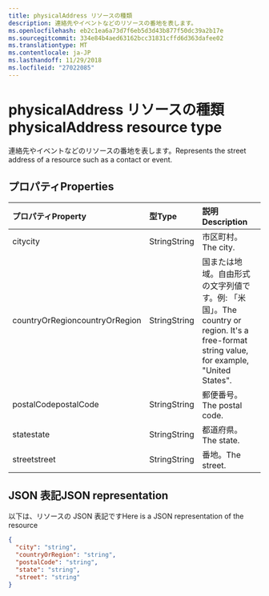 ```yaml
---
title: physicalAddress リソースの種類
description: 連絡先やイベントなどのリソースの番地を表します。
ms.openlocfilehash: eb2c1ea6a73d7f6eb5d3d43b877f50dc39a2b17e
ms.sourcegitcommit: 334e84b4aed63162bcc31831cffd6d363dafee02
ms.translationtype: MT
ms.contentlocale: ja-JP
ms.lasthandoff: 11/29/2018
ms.locfileid: "27022085"
---
```

# <a name="physicaladdress-resource-type"></a><span data-ttu-id="56736-103">physicalAddress リソースの種類</span><span class="sxs-lookup"><span data-stu-id="56736-103">physicalAddress resource type</span></span>

<span data-ttu-id="56736-104">連絡先やイベントなどのリソースの番地を表します。</span><span class="sxs-lookup"><span data-stu-id="56736-104">Represents the street address of a resource such as a contact or event.</span></span>


## <a name="properties"></a><span data-ttu-id="56736-105">プロパティ</span><span class="sxs-lookup"><span data-stu-id="56736-105">Properties</span></span>
| <span data-ttu-id="56736-106">プロパティ</span><span class="sxs-lookup"><span data-stu-id="56736-106">Property</span></span>     | <span data-ttu-id="56736-107">型</span><span class="sxs-lookup"><span data-stu-id="56736-107">Type</span></span>   |<span data-ttu-id="56736-108">説明</span><span class="sxs-lookup"><span data-stu-id="56736-108">Description</span></span>|
|:---------------|:--------|:----------|
|<span data-ttu-id="56736-109">city</span><span class="sxs-lookup"><span data-stu-id="56736-109">city</span></span>|<span data-ttu-id="56736-110">String</span><span class="sxs-lookup"><span data-stu-id="56736-110">String</span></span>|<span data-ttu-id="56736-111">市区町村。</span><span class="sxs-lookup"><span data-stu-id="56736-111">The city.</span></span>|
|<span data-ttu-id="56736-112">countryOrRegion</span><span class="sxs-lookup"><span data-stu-id="56736-112">countryOrRegion</span></span>|<span data-ttu-id="56736-113">String</span><span class="sxs-lookup"><span data-stu-id="56736-113">String</span></span>|<span data-ttu-id="56736-p101">国または地域。自由形式の文字列値です。例: 「米国」。</span><span class="sxs-lookup"><span data-stu-id="56736-p101">The country or region. It's a free-format string value, for example, "United States".</span></span>|
|<span data-ttu-id="56736-116">postalCode</span><span class="sxs-lookup"><span data-stu-id="56736-116">postalCode</span></span>|<span data-ttu-id="56736-117">String</span><span class="sxs-lookup"><span data-stu-id="56736-117">String</span></span>|<span data-ttu-id="56736-118">郵便番号。</span><span class="sxs-lookup"><span data-stu-id="56736-118">The postal code.</span></span>|
|<span data-ttu-id="56736-119">state</span><span class="sxs-lookup"><span data-stu-id="56736-119">state</span></span>|<span data-ttu-id="56736-120">String</span><span class="sxs-lookup"><span data-stu-id="56736-120">String</span></span>|<span data-ttu-id="56736-121">都道府県。</span><span class="sxs-lookup"><span data-stu-id="56736-121">The state.</span></span>|
|<span data-ttu-id="56736-122">street</span><span class="sxs-lookup"><span data-stu-id="56736-122">street</span></span>|<span data-ttu-id="56736-123">String</span><span class="sxs-lookup"><span data-stu-id="56736-123">String</span></span>|<span data-ttu-id="56736-124">番地。</span><span class="sxs-lookup"><span data-stu-id="56736-124">The street.</span></span>|

## <a name="json-representation"></a><span data-ttu-id="56736-125">JSON 表記</span><span class="sxs-lookup"><span data-stu-id="56736-125">JSON representation</span></span>

<span data-ttu-id="56736-126">以下は、リソースの JSON 表記です</span><span class="sxs-lookup"><span data-stu-id="56736-126">Here is a JSON representation of the resource</span></span>

<!-- {
  "blockType": "resource",
  "optionalProperties": [

  ],
  "@odata.type": "microsoft.graph.physicalAddress"
}-->

```json
{
  "city": "string",
  "countryOrRegion": "string",
  "postalCode": "string",
  "state": "string",
  "street": "string"
}

```

<!-- uuid: 8fcb5dbc-d5aa-4681-8e31-b001d5168d79
2015-10-25 14:57:30 UTC -->
<!-- {
  "type": "#page.annotation",
  "description": "physicalAddress resource",
  "keywords": "",
  "section": "documentation",
  "tocPath": ""
}-->
